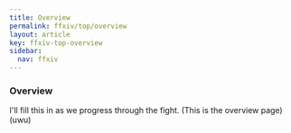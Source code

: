 ```yaml
---
title: Overview
permalink: ffxiv/top/overview
layout: article
key: ffxiv-top-overview
sidebar:
  nav: ffxiv
---
```

### Overview 
I'll fill this in as we progress through the fight. (This is the overview page)  
(uwu)